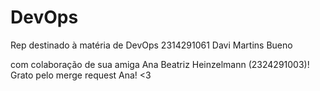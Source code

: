 # DevOps
Rep destinado à matéria  de DevOps
2314291061 Davi Martins Bueno

com colaboração de sua amiga Ana Beatriz Heinzelmann (2324291003)!
Grato pelo merge request Ana! <3
